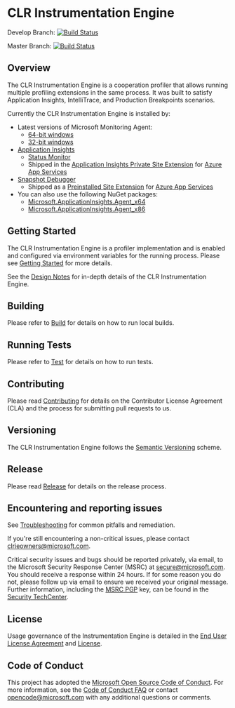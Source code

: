 ﻿# CLR Instrumentation Engine

Develop Branch: [![Build Status](https://devdiv.visualstudio.com/DevDiv/_apis/build/status/ClrInstrumentationEngine/GitHub/ClrInstrumentationEngine-CI-Yaml)](https://devdiv.visualstudio.com/DevDiv/_build/latest?definitionId=11310)

Master Branch: [![Build Status](https://devdiv.visualstudio.com/DevDiv/_apis/build/status/ClrInstrumentationEngine/GitHub/ClrInstrumentationEngine-Signed-Yaml)](https://devdiv.visualstudio.com/DevDiv/_build/latest?definitionId=11311)

## Overview

The CLR Instrumentation Engine is a cooperation profiler that allows running multiple profiling extensions in the same process. It was built to satisfy Application Insights, IntelliTrace, and Production Breakpoints scenarios.

Currently the CLR Instrumentation Engine is installed by:

* Latest versions of Microsoft Monitoring Agent:
  - [64-bit windows](https://go.microsoft.com/fwlink/?LinkID=517476)
  - [32-bit windows](https://go.microsoft.com/fwlink/?LinkID=615592)
* [Application Insights](docs/scenarios/applicationinsights.md)
  - [Status Monitor](http://go.microsoft.com/fwlink/?linkid=506648&clcid=0x409)
  - Shipped in the [Application Insights Private Site Extension](https://www.nuget.org/packages/Microsoft.ApplicationInsights.AzureWebSites/) for [Azure App Services](docs/scenarios/azureappservice.md)
* [Snapshot Debugger](docs/scenarios/snapshotdebugger.md)
  - Shipped as a [Preinstalled Site Extension](https://github.com/projectkudu/kudu/wiki/Azure-Site-Extensions) for [Azure App Services](docs/scenarios/azureappservice.md)
* You can also use the following NuGet packages:
  - [Microsoft.ApplicationInsights.Agent_x64](http://www.nuget.org/packages/Microsoft.ApplicationInsights.Agent_x64)
  - [Microsoft.ApplicationInsights.Agent_x86](http://www.nuget.org/packages/Microsoft.ApplicationInsights.Agent_x86)

## Getting Started

The CLR Instrumentation Engine is a profiler implementation and is enabled and configured via environment variables for the running process. Please see [Getting Started](docs/getting_started.md) for more details.

See the [Design Notes](DESIGN-NOTES.md) for in-depth details of the CLR Instrumentation Engine.

## Building

Please refer to [Build](docs/build.md) for details on how to run local builds.

## Running Tests

Please refer to [Test](docs/test.md) for details on how to run tests.

## Contributing

Please read [Contributing](CONTRIBUTING.md) for details on the Contributor License Agreement (CLA) and the process for submitting pull requests to us.

## Versioning

The CLR Instrumentation Engine follows the [Semantic Versioning](https://semver.org/) scheme.

## Release

Please read [Release](docs/release.md) for details on the release process.

## Encountering and reporting issues

See [Troubleshooting](docs/troubleshooting.md) for common pitfalls and remediation.

If you're still encountering a non-critical issues, please contact clrieowners@microsoft.com.

Critical security issues and bugs should be reported privately, via email, to the Microsoft Security
Response Center (MSRC) at [secure@microsoft.com](mailto:secure@microsoft.com). You should
receive a response within 24 hours. If for some reason you do not, please follow up via
email to ensure we received your original message. Further information, including the
[MSRC PGP](https://technet.microsoft.com/en-us/security/dn606155) key, can be found in
the [Security TechCenter](https://technet.microsoft.com/en-us/security/default).

## License

Usage governance of the Instrumentation Engine is detailed in the [End User License Agreement](Instrumentation%20Engine%20SDK%20EULA.rtf) and [License](LICENSE).

## Code of Conduct

This project has adopted the [Microsoft Open Source Code of Conduct](https://opensource.microsoft.com/codeofconduct/). For more information, see the [Code of Conduct FAQ](https://opensource.microsoft.com/codeofconduct/faq/) or contact opencode@microsoft.com with any additional questions or comments.

